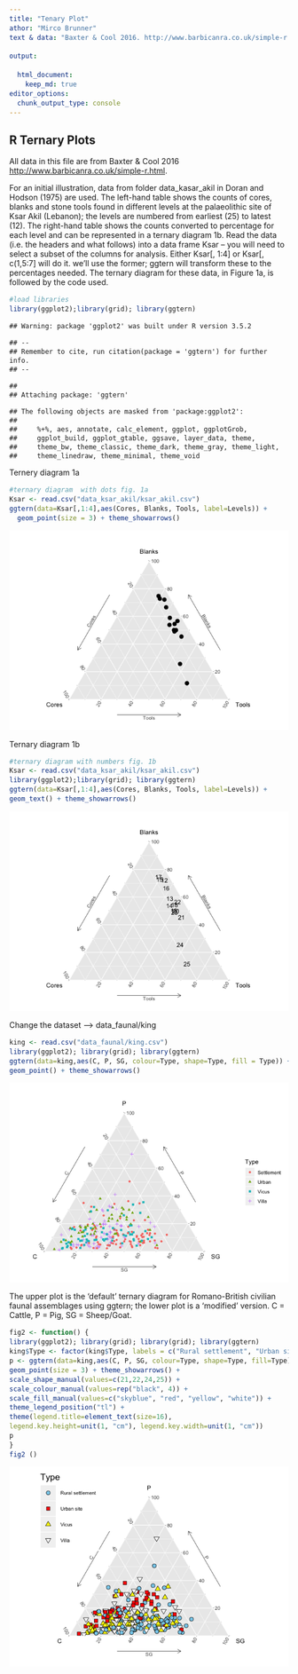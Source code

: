 ```yaml
---
title: "Tenary Plot"
athor: "Mirco Brunner"
text & data: "Baxter & Cool 2016. http://www.barbicanra.co.uk/simple-r.html"

output:
  
  html_document:
    keep_md: true
editor_options: 
  chunk_output_type: console
---
```




## R Ternary Plots


All data in this file are from Baxter & Cool 2016 <http://www.barbicanra.co.uk/simple-r.html>.


For an initial illustration, data from folder data_kasar_akil in Doran and Hodson (1975) are used. The left-hand table shows the counts of cores, blanks and stone tools found in different levels at the palaeolithic site of Ksar Akil (Lebanon); the levels are numbered from earliest (25) to latest (12). The right-hand table shows the counts converted to percentage for each level and can be represented in a ternary diagram 1b. Read the data (i.e. the headers and what follows) into a data frame Ksar – you will need to select a subset of the columns for analysis. Either Ksar[, 1:4] or Ksar[, c(1,5:7] will do it. we’ll use the former; ggtern will transform these to the percentages needed. The ternary diagram for these data, in Figure 1a, is followed by the code used.


```r
#load libraries
library(ggplot2);library(grid); library(ggtern)
```

```
## Warning: package 'ggplot2' was built under R version 3.5.2
```

```
## --
## Remember to cite, run citation(package = 'ggtern') for further info.
## --
```

```
## 
## Attaching package: 'ggtern'
```

```
## The following objects are masked from 'package:ggplot2':
## 
##     %+%, aes, annotate, calc_element, ggplot, ggplotGrob,
##     ggplot_build, ggplot_gtable, ggsave, layer_data, theme,
##     theme_bw, theme_classic, theme_dark, theme_gray, theme_light,
##     theme_linedraw, theme_minimal, theme_void
```

Ternery diagram 1a


```r
#ternary diagram  with dots fig. 1a
Ksar <- read.csv("data_ksar_akil/ksar_akil.csv")
ggtern(data=Ksar[,1:4],aes(Cores, Blanks, Tools, label=Levels)) +
  geom_point(size = 3) + theme_showarrows()
```

![](ternary_plot_files/figure-html/unnamed-chunk-2-1.png)<!-- -->

Ternary diagram 1b


```r
#ternary diagram with numbers fig. 1b
Ksar <- read.csv("data_ksar_akil/ksar_akil.csv")
library(ggplot2);library(grid); library(ggtern)
ggtern(data=Ksar[,1:4],aes(Cores, Blanks, Tools, label=Levels)) +
geom_text() + theme_showarrows()
```

![](ternary_plot_files/figure-html/unnamed-chunk-3-1.png)<!-- -->

Change the dataset --> data_faunal/king


```r
king <- read.csv("data_faunal/king.csv")
library(ggplot2); library(grid); library(ggtern)
ggtern(data=king,aes(C, P, SG, colour=Type, shape=Type, fill = Type)) +
geom_point() + theme_showarrows()
```

![](ternary_plot_files/figure-html/unnamed-chunk-4-1.png)<!-- -->

The upper plot is the ‘default’ ternary diagram for Romano-British civilian
faunal assemblages using ggtern; the lower plot is a ‘modified’ version. C = Cattle, P
= Pig, SG = Sheep/Goat.


```r
fig2 <- function() {
library(ggplot2); library(grid); library(grid); library(ggtern)
king$Type <- factor(king$Type, labels = c("Rural settlement", "Urban site", "Vicus", "Villa"))
p <- ggtern(data=king,aes(C, P, SG, colour=Type, shape=Type, fill=Type)) +
geom_point(size = 3) + theme_showarrows() +
scale_shape_manual(values=c(21,22,24,25)) +
scale_colour_manual(values=rep("black", 4)) +
scale_fill_manual(values=c("skyblue", "red", "yellow", "white")) +
theme_legend_position("tl") +
theme(legend.title=element_text(size=16),
legend.key.height=unit(1, "cm"), legend.key.width=unit(1, "cm"))
p
}
fig2 ()
```

![](ternary_plot_files/figure-html/unnamed-chunk-5-1.png)<!-- -->


